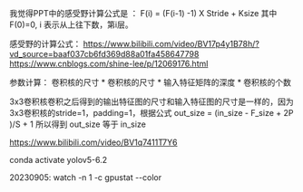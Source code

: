 
我觉得PPT中的感受野计算公式是 ： F(i) = (F(i-1) -1) X Stride + Ksize  其中 F(0)=0, i 表示从上往下数，第i层。

感受野的计算公式：
    https://www.bilibili.com/video/BV17p4y1B78h/?vd_source=baaf037cb6fd369d88a01fa458647798
    https://www.cnblogs.com/shine-lee/p/12069176.html


参数计算：
    卷积核的尺寸 * 卷积核的尺寸 * 输入特征矩阵的深度 * 卷积核的个数

3x3卷积核卷积之后得到的输出特征图的尺寸和输入特征图的尺寸是一样的，因为3x3卷积核的stride=1，padding=1，根据公式 out_size = (in_size - F_size + 2P )/S + 1 所以得到 out_size 等于 in_size


https://www.bilibili.com/video/BV1q7411T7Y6


conda activate yolov5-6.2

20230905:
    watch -n 1 -c gpustat --color